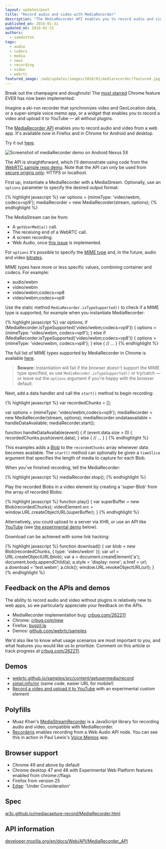 ```yaml
---
layout: updates/post
title: "Record audio and video with MediaRecorder"
description: "The MediaRecorder API enables you to record audio and video from a web app. It's available now in Firefox and in Chrome for Android and desktop."
published_on: 2016-01-31
updated_on: 2016-01-31
authors:
  - samdutton
tags:
  - audio
  - codecs
  - media
  - news
  - recording
  - video
  - webrtc
featured_image: /web/updates/images/2016/01/mediarecorder/featured.jpg
---
```


<style>
@media screen and (max-width: 500px) {
  img.screenshot {
    max-width: 100%;
  }
}
</style>


<p class="intro">Break out the champagne and doughnuts!  The <a href="https://code.google.com/p/chromium/issues/detail?id=113676">most starred</a> Chrome feature EVER has now been implemented.</p>

Imagine a ski-run recorder that synchronizes video and GeoLocation data, or a super-simple voice memo app, or a widget that enables you to record a video and upload it to YouTube — all without plugins.

The [MediaRecorder API](https://developer.mozilla.org/en-US/docs/Web/API/MediaRecorder_API) enables you to record audio and video from a web app. It's available now in Firefox and in Chrome for Android and desktop.

Try it out [here](https://webrtc.github.io/samples/src/content/getusermedia/record).

<img class="screenshot" src="/web/updates/images/2016/01/mediarecorder/screenshot.jpg" alt="Screenshot of mediaRecorder demo on Android Nexus 5X">

The API is straightforward, which I'll demonstrate using code from the [WebRTC sample repo demo](http://webrtc.github.io/samples/src/content/getusermedia/record).  Note that the API can only be used from [secure origins only](https://www.chromium.org/Home/chromium-security/deprecating-powerful-features-on-insecure-origins): HTTPS or localhost.

First up, instantiate a MediaRecorder with a MediaStream. Optionally, use an `options` parameter to specify the desired output format:

{% highlight javascript %}
var options = {mimeType: 'video/webm, codecs=vp9'};
mediaRecorder = new MediaRecorder(stream, options);
{% endhighlight %}

The MediaStream can be from:

* A `getUserMedia()` call.
* The receiving end of a WebRTC call.
* A screen recording.
* Web Audio, once [this issue](https://codereview.chromium.org/1579693006) is implemented.

For `options` it's possible to specify the [MIME type](https://developer.mozilla.org/en-US/docs/Web/API/MediaRecorder/MediaRecorder) and, in the future, audio and video [bitrates](https://developer.mozilla.org/en-US/docs/Web/API/MediaRecorder/MediaRecorder).

MIME types have more or less specific values, combining container and codecs. For example:

* audio/webm
* video/webm
* video/webm;codecs=vp8
* video/webm;codecs=vp9

Use the static method `MediaRecorder.isTypeSupported()` to check if a MIME type is supported, for example when you instantiate MediaRecorder:

{% highlight javascript %}
var options;
if (MediaRecorder.isTypeSupported('video/webm;codecs=vp9')) {
  options = {mimeType: 'video/webm, codecs=vp9'};
} else if (MediaRecorder.isTypeSupported('video/webm;codecs=vp8')) {
   options = {mimeType: 'video/webm, codecs=vp8'};
} else {
  // ...
}
{% endhighlight %}

The full list of MIME types supported by MediaRecorder in Chrome is available [here](https://code.google.com/p/chromium/codesearch#chromium/src/third_party/WebKit/LayoutTests/fast/mediarecorder/MediaRecorder-isTypeSupported.html).

> <strong>Beware:</strong> Instantiation will fail if the browser doesn't support the MIME type specified, so use `MediaRecoder.isTypeSupported()` or try/catch — or leave out the `options` argument if you're happy with the browser default.

Next, add a data handler and call the `start()` method to begin recording:

{% highlight javascript %}
var recordedChunks = [];

var options = {mimeType: 'video/webm,codecs=vp9'};
mediaRecorder = new MediaRecorder(stream, options);
mediaRecorder.ondataavailable = handleDataAvailable;
mediaRecorder.start();

function handleDataAvailable(event) {
  if (event.data.size > 0) {
    recordedChunks.push(event.data);
  } else {
    // ...
  }
}
{% endhighlight %}

This examples adds a [Blob](https://developer.mozilla.org/en-US/docs/Web/API/Blob) to the `recordedChunks` array whenever data becomes available. The `start()` method can optionally be given a `timeSlice` argument that specifies the length of media  to capture for each Blob.

When you've finished recording, tell the MediaRecorder:

{% highlight javascript %}
mediaRecorder.stop();
{% endhighlight %}

Play the recorded Blobs in a video element by creating a 'super-Blob' from the array of recorded Blobs:

{% highlight javascript %}
function play() {
  var superBuffer = new Blob(recordedChunks);
  videoElement.src =
    window.URL.createObjectURL(superBuffer);
}
{% endhighlight %}

Alternatively, you could upload to a server via XHR, or use an API like [YouTube](https://developers.google.com/youtube/v3/code_samples/javascript#upload_video) (see [the experimental demo](https://jeffy.info/google-youtube-upload/components/google-youtube-upload/demo/) below).

Download can be achieved with some link hacking:

{% highlight javascript %}
function download() {
  var blob = new Blob(recordedChunks, {
    type: 'video/webm'
  });
  var url = URL.createObjectURL(blob);
  var a = document.createElement('a');
  document.body.appendChild(a);
  a.style = 'display: none';
  a.href = url;
  a.download = 'test.webm';
  a.click();
  window.URL.revokeObjectURL(url);
}
{% endhighlight %}

## Feedback on the APIs and demos

The ability to record audio and video without plugins is relatively new to web apps, so we particularly appreciate your feedback on the APIs.

* MediaRecorder implementation bug: [crbug.com/262211](https://crbug.com/262211)
* Chrome: [crbug.com/new](https://crbug.com/new)
* Firefox: [bugzil.la](https://bugzil.la)
* Demos: [github.com/webrtc/samples](https://github.com/webrtc/samples/issues/new)

We'd also like to know what usage scenarios are most important to you, and what features you would like us to prioritize. Comment on this article or track progress at [crbug.com/262211](https://crbug.com/262211).

## Demos
* [webrtc.github.io/samples/src/content/getusermedia/record](https://webrtc.github.io/samples/src/content/getusermedia/record/)
* [simpl.info/mr](https://simpl.info/mediarecorder) (same code, easier URL for mobile!)
* [Record a video and upload it to YouTube](https://jeffy.info/google-youtube-upload/components/google-youtube-upload/demo/) with an experimental custom <google-youtube-upload>  element

## Polyfills
* Muaz Khan's [MediaStreamRecorder](https://www.webrtc-experiment.com/msr/) is a JavaScript library for recording audio and video, compatible with MediaRecorder.
* [Recorderjs](https://github.com/mattdiamond/Recorderjs) enables recording from a Web Audio API node. You can see this in action in Paul Lewis's [Voice Memos](https://voice-memos.appspot.com/) app.

## Browser support
* Chrome 49 and above by default
* Chrome desktop 47 and 48 with Experimental Web Platform features enabled from chrome://flags
* Firefox from version 25
* [Edge](https://dev.windows.com/en-us/microsoft-edge/platform/status/mediarecorder): 'Under Consideration'

## Spec
[w3c.github.io/mediacapture-record/MediaRecorder.html](http://w3c.github.io/mediacapture-record/MediaRecorder.html)

## API information
[developer.mozilla.org/en/docs/Web/API/MediaRecorder_API](https://developer.mozilla.org/en/docs/Web/API/MediaRecorder_API)
